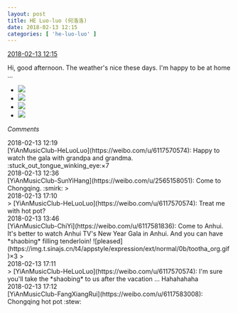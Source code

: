```yaml
---
layout: post
title: HE Luo-luo (何洛洛)
date: 2018-02-13 12:15
categories: [ 'he-luo-luo' ]
---
```


<div class="weibo-info">
  <a href="https://weibo.com/6117570574/G2Usnq0VF">2018-02-13 12:15</a>
</div>

Hi, good afternoon. The weather's nice these days. I'm happy to be at home …

<!-- more -->

<ul class="weibo-pic-list-2">
  <li class="weibo-pic">
    <a href="https://wx4.sinaimg.cn/mw690/006G0Hz8ly1foep44szgcj31o02yoe87.jpg"><img src="https://wx4.sinaimg.cn/thumb150/006G0Hz8ly1foep44szgcj31o02yoe87.jpg"/></a>
  </li>
  <li class="weibo-pic">
    <a href="https://wx2.sinaimg.cn/mw690/006G0Hz8ly1foep482g4ej31o02yohdu.jpg"><img src="https://wx2.sinaimg.cn/thumb150/006G0Hz8ly1foep482g4ej31o02yohdu.jpg"/></a>
  </li>
  <li class="weibo-pic">
    <a href="https://wx1.sinaimg.cn/mw690/006G0Hz8ly1foep4en2b1j31o02yoe86.jpg"><img src="https://wx1.sinaimg.cn/thumb150/006G0Hz8ly1foep4en2b1j31o02yoe86.jpg"/></a>
  </li>
  <li class="weibo-pic">
    <a href="https://wx2.sinaimg.cn/mw690/006G0Hz8ly1foep4n7dxyj31o02yo7wo.jpg"><img src="https://wx2.sinaimg.cn/thumb150/006G0Hz8ly1foep4n7dxyj31o02yo7wo.jpg"/></a>
  </li>
</ul>

*Comments*

<div class="weibo-info">2018-02-13 12:19</div>
[YiAnMusicClub-HeLuoLuo](https://weibo.com/u/6117570574): Happy to watch the gala with grandpa and grandma. :stuck_out_tongue_winking_eye:×7

<div class="weibo-info">2018-02-13 12:36</div>
[YiAnMusicClub-SunYiHang](https://weibo.com/u/2565158051): Come to Chongqing. :smirk:
> <div class="weibo-info">2018-02-13 17:10</div>
> [YiAnMusicClub-HeLuoLuo](https://weibo.com/u/6117570574): Treat me with hot pot?

<div class="weibo-info">2018-02-13 13:46</div>
[YiAnMusicClub-ChiYi](https://weibo.com/u/6117581836): Come to Anhui. It's better to watch Anhui TV's New Year Gala in Anhui. And you can have *shaobing* filling tenderloin! ![pleased](https://img.t.sinajs.cn/t4/appstyle/expression/ext/normal/0b/tootha_org.gif)×3
> <div class="weibo-info">2018-02-13 17:11</div>
> [YiAnMusicClub-HeLuoLuo](https://weibo.com/u/6117570574): I'm sure you'll take the *shaobing* to us after the vacation … Hahahahaha

<div class="weibo-info">2018-02-13 17:12</div>
[YiAnMusicClub-FangXiangRui](https://weibo.com/u/6117583008): Chongqing hot pot :stew:
